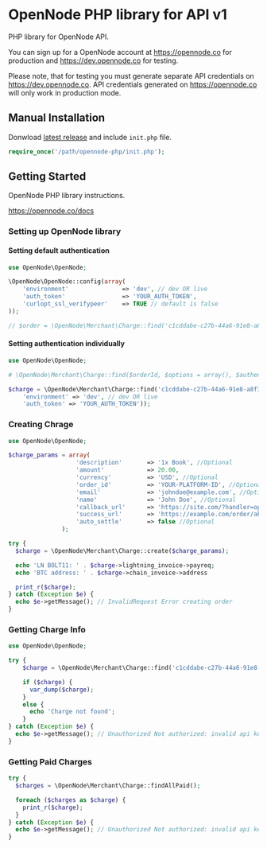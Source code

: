 # OpenNode PHP library for API v1

PHP library for OpenNode API.

You can sign up for a OpenNode account at <https://opennode.co> for production and <https://dev.opennode.co> for testing.

Please note, that for testing you must generate separate API credentials on <https://dev.opennode.co>. API credentials generated on <https://opennode.co> will only work in production mode.

## Manual Installation

Donwload [latest release](https://github.com/opennodedev/opennode-php/releases) and include `init.php` file.

```php
require_once('/path/opennode-php/init.php');
```

## Getting Started

OpenNode PHP library instructions.

https://opennode.co/docs

### Setting up OpenNode library

#### Setting default authentication

```php
use OpenNode\OpenNode;

\OpenNode\OpenNode::config(array(
    'environment'               => 'dev', // dev OR live
    'auth_token'                => 'YOUR_AUTH_TOKEN',
    'curlopt_ssl_verifypeer'    => TRUE // default is false
));

// $order = \OpenNode\Merchant\Charge::find('c1cddabe-c27b-44a6-91e8-a8f3553dc5c7');
```

#### Setting authentication individually

```php
use OpenNode\OpenNode;

# \OpenNode\Merchant\Charge::find($orderId, $options = array(), $authentication = array())

$charge = \OpenNode\Merchant\Charge::find('c1cddabe-c27b-44a6-91e8-a8f3553dc5c7', array(), array(
    'environment' => 'dev', // dev OR live
    'auth_token' => 'YOUR_AUTH_TOKEN'));
```

### Creating Chrage

```php
use OpenNode\OpenNode;

$charge_params = array(
                   'description'       => '1x Book', //Optional
                   'amount'            => 20.00,
                   'currency'          => 'USD', //Optional
                   'order_id'          => 'YOUR-PLATFORM-ID', //Optional
                   'email'             => 'johndoe@example.com', //Optional
                   'name'              => 'John Doe', //Optional
                   'callback_url'      => 'https://site.com/?handler=opennode', //Optional
                   'success_url'       => 'https://example.com/order/abc123', //Optional
                   'auto_settle'       => false //Optional
               );

try {
  $charge = \OpenNode\Merchant\Charge::create($charge_params);

  echo 'LN BOLT11: ' . $charge->lightning_invoice->payreq;
  echo 'BTC address: ' . $charge->chain_invoice->address

  print_r($charge);
} catch (Exception $e) {
  echo $e->getMessage(); // InvalidRequest Error creating order
}
```

### Getting Charge Info

```php
use OpenNode\OpenNode;

try {
    $charge = \OpenNode\Merchant\Charge::find('c1cddabe-c27b-44a6-91e8-a8f3553dc5c7');

    if ($charge) {
      var_dump($charge);
    }
    else {
      echo 'Charge not found';
    }
} catch (Exception $e) {
  echo $e->getMessage(); // Unauthorized Not authorized: invalid api key
}
```

### Getting Paid Charges

```php
try {
  $charges = \OpenNode\Merchant\Charge::findAllPaid();

  foreach ($charges as $charge) {
    print_r($charge);
  }
} catch (Exception $e) {
  echo $e->getMessage(); // Unauthorized Not authorized: invalid api key
}
```
